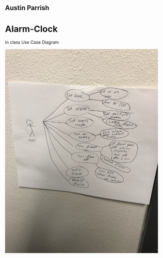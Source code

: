 ## Austin Parrish

# Alarm-Clock
In class Use Case Diagram


![Use Case Diagram](https://github.com/aVisoko/Alarm-Clock/blob/master/useCaseDiagram.jpg "Use Case Diagram")




